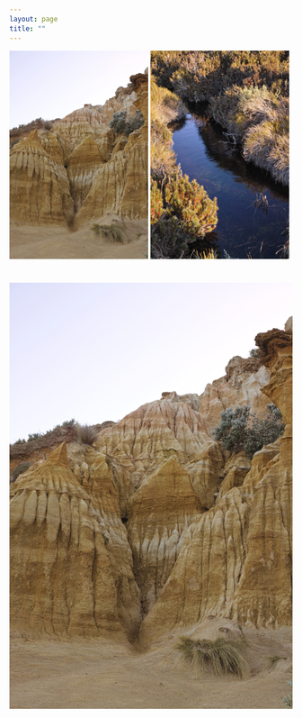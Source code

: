 ```yaml
---
layout: page
title: ""
---
```


<p float="left">
  <img src="webphotos/enviroport/beausand.jpg" width="49%" />
  <img src="webphotos/enviroport/bawbawstream.jpg" width="49%" />
</p>

# ![sanddunes](webphotos/enviroport/beausand.jpg)
